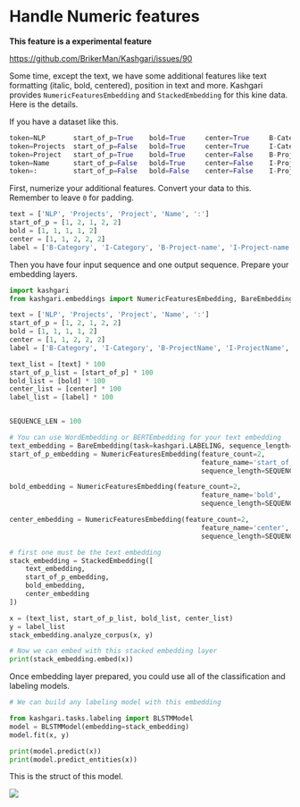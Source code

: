 # Handle Numeric features

**This feature is a experimental feature**

https://github.com/BrikerMan/Kashgari/issues/90

Some time, except the text, we have some additional features like text formatting (italic, bold, centered), 
position in text and more. Kashgari provides `NumericFeaturesEmbedding` and `StackedEmbedding` for this kine data. Here is the details.

If you have a dataset like this.

```python
token=NLP       start_of_p=True    bold=True     center=True     B-Category
token=Projects  start_of_p=False   bold=True     center=True     I-Category
token=Project   start_of_p=True    bold=True     center=False    B-Project-name
token=Name      start_of_p=False   bold=True     center=False    I-Project-name
token=:         start_of_p=False   bold=False    center=False    I-Project-name
```

First, numerize your additional features. Convert your data to this. Remember to leave `0` for padding.

```python
text = ['NLP', 'Projects', 'Project', 'Name', ':']
start_of_p = [1, 2, 1, 2, 2]
bold = [1, 1, 1, 1, 2]
center = [1, 1, 2, 2, 2]
label = ['B-Category', 'I-Category', 'B-Project-name', 'I-Project-name', 'I-Project-name']
```

Then you have four input sequence and one output sequence. Prepare your embedding layers.

```python
import kashgari
from kashgari.embeddings import NumericFeaturesEmbedding, BareEmbedding, StackedEmbedding

text = ['NLP', 'Projects', 'Project', 'Name', ':']
start_of_p = [1, 2, 1, 2, 2]
bold = [1, 1, 1, 1, 2]
center = [1, 1, 2, 2, 2]
label = ['B-Category', 'I-Category', 'B-ProjectName', 'I-ProjectName', 'I-ProjectName']

text_list = [text] * 100
start_of_p_list = [start_of_p] * 100
bold_list = [bold] * 100
center_list = [center] * 100
label_list = [label] * 100


SEQUENCE_LEN = 100

# You can use WordEmbedding or BERTEmbedding for your text embedding
text_embedding = BareEmbedding(task=kashgari.LABELING, sequence_length=SEQUENCE_LEN)
start_of_p_embedding = NumericFeaturesEmbedding(feature_count=2,
                                                feature_name='start_of_p',
                                                sequence_length=SEQUENCE_LEN)

bold_embedding = NumericFeaturesEmbedding(feature_count=2,
                                                feature_name='bold',
                                                sequence_length=SEQUENCE_LEN)

center_embedding = NumericFeaturesEmbedding(feature_count=2,
                                                feature_name='center',
                                                sequence_length=SEQUENCE_LEN)

# first one must be the text embedding
stack_embedding = StackedEmbedding([
    text_embedding,
    start_of_p_embedding,
    bold_embedding,
    center_embedding
])

x = (text_list, start_of_p_list, bold_list, center_list)
y = label_list
stack_embedding.analyze_corpus(x, y)

# Now we can embed with this stacked embedding layer
print(stack_embedding.embed(x))
```

Once embedding layer prepared, you could use all of the classification and labeling models.

```python
# We can build any labeling model with this embedding

from kashgari.tasks.labeling import BLSTMModel
model = BLSTMModel(embedding=stack_embedding)
model.fit(x, y)

print(model.predict(x))
print(model.predict_entities(x))
```

This is the struct of this model.

![](../assets/multi_feature_model.png)